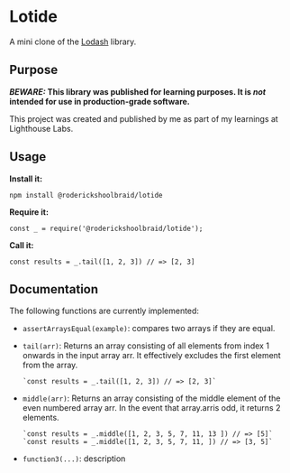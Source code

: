 # Lotide

A mini clone of the [Lodash](https://lodash.com) library.

## Purpose

**_BEWARE:_ This library was published for learning purposes. It is _not_ intended for use in production-grade software.**

This project was created and published by me as part of my learnings at Lighthouse Labs. 

## Usage

**Install it:**

`npm install @roderickshoolbraid/lotide`

**Require it:**

`const _ = require('@roderickshoolbraid/lotide');`

**Call it:**

`const results = _.tail([1, 2, 3]) // => [2, 3]`

## Documentation

The following functions are currently implemented:

* `assertArraysEqual(example)`: compares two arrays if they are equal.



* `tail(arr)`: Returns an array consisting of all elements from index 1 onwards in the input array arr. 
              It effectively excludes the first element from the array.

      `const results = _.tail([1, 2, 3]) // => [2, 3]`

* `middle(arr)`: Returns an array consisting of the middle element of the even numbered array arr.
              In the event that array.arris odd, it returns 2 elements.

      `const results = _.middle([1, 2, 3, 5, 7, 11, 13 ]) // => [5]` 
      `const results = _.middle([1, 2, 3, 5, 7, 11, ]) // => [3, 5]`




* `function3(...)`: description